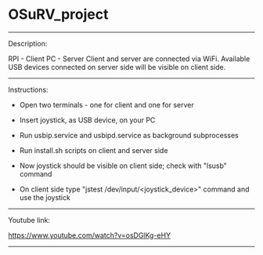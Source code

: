 # OSuRV_project

******************************************************************************************

Description:

RPI - Client
PC - Server
Client and server are connected via WiFi.
Available USB devices connected on server side will be visible on client side.

******************************************************************************************

Instructions:

- Open two terminals - one for client and one for server

- Insert joystick, as USB device, on your PC

- Run usbip.service and usbipd.service as background subprocesses

- Run install.sh scripts on client and server side

- Now joystick should be visible on client side; check with "lsusb" command

- On client side type "jstest /dev/input/<joystick_device>" command and use the joystick 

******************************************************************************************

Youtube link:

https://www.youtube.com/watch?v=osDGlKg-eHY

******************************************************************************************

